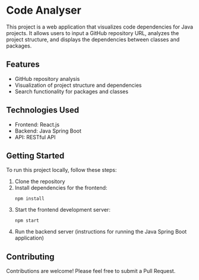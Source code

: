 # Code Analyser

This project is a web application that visualizes code dependencies for Java projects. It allows users to input a GitHub repository URL, analyzes the project structure, and displays the dependencies between classes and packages.

## Features

- GitHub repository analysis
- Visualization of project structure and dependencies
- Search functionality for packages and classes

## Technologies Used

- Frontend: React.js
- Backend: Java Spring Boot
- API: RESTful API

## Getting Started

To run this project locally, follow these steps:

1. Clone the repository
2. Install dependencies for the frontend:
   ```
   npm install
   ```
3. Start the frontend development server:
   ```
   npm start
   ```
4. Run the backend server (instructions for running the Java Spring Boot application)

## Contributing

Contributions are welcome! Please feel free to submit a Pull Request.